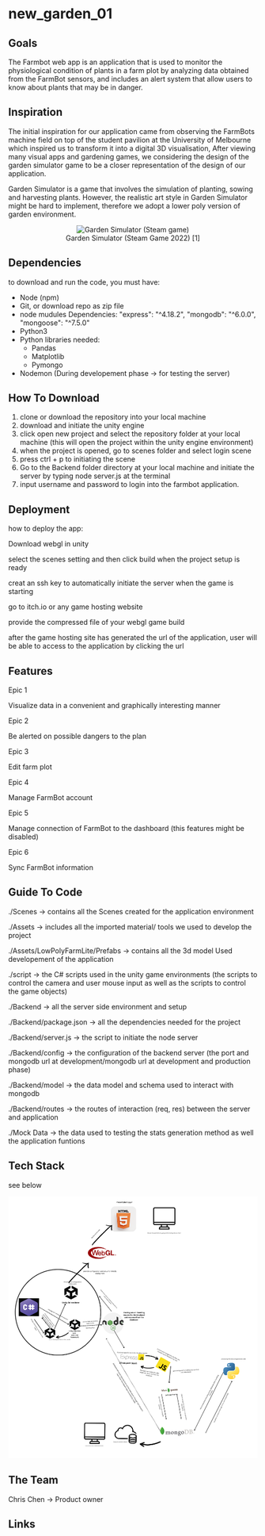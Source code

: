 # new_garden_01


## Goals
The Farmbot web app is an application that is used to monitor the physiological condition of plants in a farm plot by analyzing data obtained from the FarmBot sensors, and includes an alert system that allow users to know about plants that may be in danger.

## Inspiration
The initial inspiration for our application came from observing the FarmBots machine field on top of the student pavilion at the University of Melbourne which inspired us to transform it into a digital 3D visualisation, After viewing many visual apps and gardening games, we considering the design of the garden simulator game to be a closer representation of the design of our application.

Garden Simulator is a game that involves the simulation of planting, sowing and harvesting plants. However, the realistic art style in Garden Simulator might be hard to implement, therefore we adopt a lower poly version of garden environment. 

<p align="center">
  <img src="https://i0.wp.com/www.thexboxhub.com/wp-content/uploads/2023/05/garden-simulator-review-1-scaled.jpg?w=1392&ssl=1" width="400" alt="Garden Simulator (Steam game)">
  <br>
  Garden Simulator (Steam Game 2022) [1]
</p>

## Dependencies

to download and run the code, you must have:

- Node (npm)
- Git, or download repo as zip file
- node mudules Dependencies:
    "express": "^4.18.2",
    "mongodb": "^6.0.0",
    "mongoose": "^7.5.0"
- Python3
- Python libraries needed:
  - Pandas
  - Matplotlib
  - Pymongo
- Nodemon (During developement phase -> for testing the server)

## How To Download

1. clone or download the repository into your local machine
2. download and initiate the unity engine
3. click open new project and select the repository folder at your local machine (this will open the project within the unity engine environment)
4. when the project is opened, go to scenes folder and select login scene
5. press ctrl + p to initiating the scene
6. Go to the Backend folder directory at your local machine and initiate the server by typing node server.js at the terminal
6. input username and password to login into the farmbot application.

## Deployment

how to deploy the app:

Download webgl in unity

select the scenes setting and then click build when the project setup is ready

creat an ssh key to automatically initiate the server when the game is starting

go to itch.io or any game hosting website

provide the compressed file of your webgl game build

after the game hosting site has generated the url of the application, user will be able to access to the application by clicking the url 

## Features

Epic 1

Visualize data in a convenient and graphically interesting manner

Epic 2

Be alerted on possible dangers to the plan

Epic 3

Edit farm plot

Epic 4

Manage FarmBot account

Epic 5

Manage connection of FarmBot to the dashboard (this features might be disabled)


Epic 6

Sync FarmBot information


## Guide To Code

./Scenes ->  contains all the Scenes created for the application environment


./Assets -> includes all the imported material/ tools we used to develop the project 


./Assets/LowPolyFarmLite/Prefabs -> contains all the 3d model Used developement of the application


./script -> the C# scripts used in the unity game environments (the scripts to control the camera and user mouse input as well as the scripts to control the game objects)


./Backend -> all the server side environment and setup


./Backend/package.json -> all the dependencies needed for the project


./Backend/server.js -> the script to initiate the node server


./Backend/config -> the configuration of the backend server (the port and mongodb url at development/mongodb url at development and production phase)


./Backend/model -> the data model and schema used to interact with mongodb


./Backend/routes -> the routes of interaction (req, res) between the server and application


./Mock Data -> the data used to testing the stats generation method as well the application funtions 

## Tech Stack

see below

![Alt text](<architecture diagram.png>)

## The Team

Chris Chen -> Product owner 

## Links
